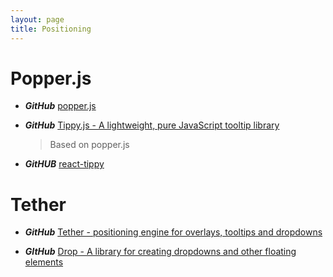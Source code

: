```yaml
---
layout: page
title: Positioning
---
```


# Popper.js
* ***GitHub*** [popper.js](https://github.com/FezVrasta/popper.js)

* ***GitHub*** [Tippy.js - A lightweight, pure JavaScript tooltip library](https://atomiks.github.io/tippyjs/)
  > Based on popper.js

* ***GitHUB*** [react-tippy](https://github.com/tvkhoa/react-tippy)

# Tether

* ***GitHub*** [Tether - positioning engine for overlays, tooltips and dropdowns](https://github.com/HubSpot/tether)

* ***GItHub*** [Drop - A library for creating dropdowns and other floating elements](https://github.com/HubSpot/drop)
